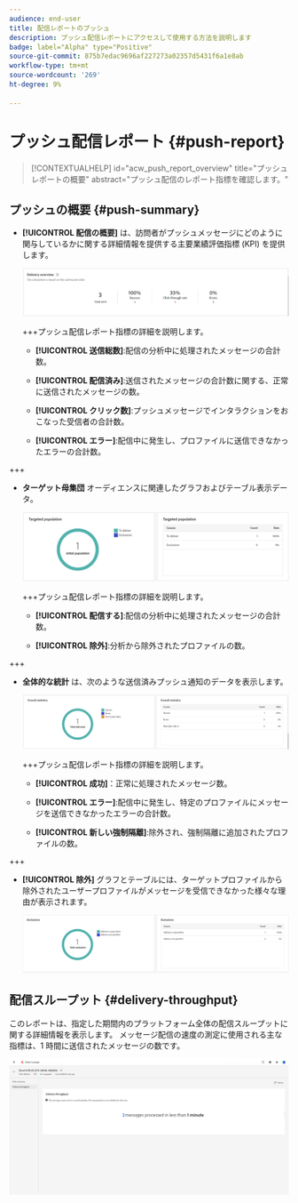 ```yaml
---
audience: end-user
title: 配信レポートのプッシュ
description: プッシュ配信レポートにアクセスして使用する方法を説明します
badge: label="Alpha" type="Positive"
source-git-commit: 875b7edac9696af227273a02357d5431f6a1e8ab
workflow-type: tm+mt
source-wordcount: '269'
ht-degree: 9%

---
```


# プッシュ配信レポート {#push-report}

>[!CONTEXTUALHELP]
>id="acw_push_report_overview"
>title="プッシュレポートの概要"
>abstract="プッシュ配信のレポート指標を確認します。"

## プッシュの概要 {#push-summary}

* **[!UICONTROL 配信の概要]** は、訪問者がプッシュメッセージにどのように関与しているかに関する詳細情報を提供する主要業績評価指標 (KPI) を提供します。

  ![](assets/reporting_push_3.png)

  +++プッシュ配信レポート指標の詳細を説明します。

   * **[!UICONTROL 送信総数]**:配信の分析中に処理されたメッセージの合計数。

   * **[!UICONTROL 配信済み]**:送信されたメッセージの合計数に関する、正常に送信されたメッセージの数。

   * **[!UICONTROL クリック数]**:プッシュメッセージでインタラクションをおこなった受信者の合計数。

   * **[!UICONTROL エラー]**:配信中に発生し、プロファイルに送信できなかったエラーの合計数。

+++

* **ターゲット母集団** オーディエンスに関連したグラフおよびテーブル表示データ。

  ![](assets/reporting_push_4.png)

  +++プッシュ配信レポート指標の詳細を説明します。

   * **[!UICONTROL 配信する]**:配信の分析中に処理されたメッセージの合計数。

   * **[!UICONTROL 除外]**:分析から除外されたプロファイルの数。

+++

* **全体的な統計** は、次のような送信済みプッシュ通知のデータを表示します。

  ![](assets/reporting_push_5.png)

  +++プッシュ配信レポート指標の詳細を説明します。

   * **[!UICONTROL 成功]**：正常に処理されたメッセージ数。

   * **[!UICONTROL エラー]**:配信中に発生し、特定のプロファイルにメッセージを送信できなかったエラーの合計数。

   * **[!UICONTROL 新しい強制隔離]**:除外され、強制隔離に追加されたプロファイルの数。

+++

* **[!UICONTROL 除外]** グラフとテーブルには、ターゲットプロファイルから除外されたユーザープロファイルがメッセージを受信できなかった様々な理由が表示されます。

  ![](assets/reporting_push_6.png)

## 配信スループット {#delivery-throughput}

このレポートは、指定した期間内のプラットフォーム全体の配信スループットに関する詳細情報を表示します。 メッセージ配信の速度の測定に使用される主な指標は、1 時間に送信されたメッセージの数です。

![](assets/reporting_push_2.png)
